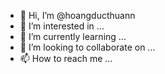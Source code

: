 - 👋 Hi, I’m @hoangducthuann
- 👀 I’m interested in ...
- 🌱 I’m currently learning ...
- 💞️ I’m looking to collaborate on ...
- 📫 How to reach me ...

<!---
hoangducthuann/hoangducthuann is a ✨ special ✨ repository because its `README.md` (this file) appears on your GitHub profile.
You can click the Preview link to take a look at your changes.
--->
